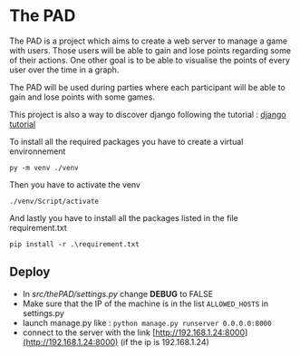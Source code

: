 # The PAD

The PAD is a project which aims to create a web server to manage a game with users. Those users will be able to gain and lose points regarding some of their actions.
One other goal is to be able to visualise the points of every user over the time in a graph.

The PAD will be used during parties where each participant will be able to gain and lose points with some games.

This project is also a way to discover django following the tutorial : [django tutorial](https://docs.djangoproject.com/fr/4.0/intro/tutorial01/)


To install all the required packages you have to create a virtual environnement
```
py -m venv ./venv
```
Then you have to activate the venv
```
./venv/Script/activate
```
And lastly you have to install all the packages listed in the file requirement.txt
```
pip install -r .\requirement.txt
```

## Deploy

- In *src/thePAD/settings.py* change **DEBUG** to FALSE
- Make sure that the IP of the machine is in the list `ALLOWED_HOSTS` in settings.py
- launch manage.py like : `python manage.py runserver 0.0.0.0:8000`
- connect to the server with the link [http://192.168.1.24:8000](http://192.168.1.24:8000) (if the ip is 192.168.1.24)